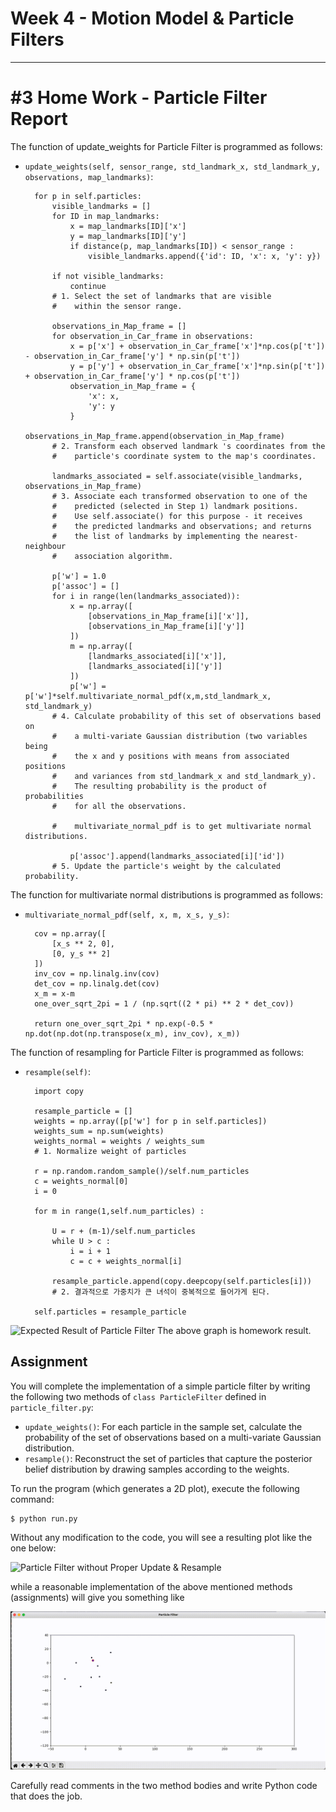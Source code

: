 # Week 4 - Motion Model & Particle Filters

---

[//]: # (Image References)
[empty-update]: ./empty-update.gif
[example]: ./example.gif
[plot]: ./Particle_filter_of_yunho.gif

# #3 Home Work - Particle Filter Report

The function of update_weights for Particle Filter is programmed as follows:

* `update_weights(self, sensor_range, std_landmark_x, std_landmark_y,
                       observations, map_landmarks)`:

        for p in self.particles:
            visible_landmarks = []
            for ID in map_landmarks:
                x = map_landmarks[ID]['x']
                y = map_landmarks[ID]['y']
                if distance(p, map_landmarks[ID]) < sensor_range :
                    visible_landmarks.append({'id': ID, 'x': x, 'y': y})
  
            if not visible_landmarks:
                continue
            # 1. Select the set of landmarks that are visible
            #    within the sensor range.

            observations_in_Map_frame = []
            for observation_in_Car_frame in observations:
                x = p['x'] + observation_in_Car_frame['x']*np.cos(p['t']) - observation_in_Car_frame['y'] * np.sin(p['t'])
                y = p['y'] + observation_in_Car_frame['x']*np.sin(p['t']) + observation_in_Car_frame['y'] * np.cos(p['t'])
                observation_in_Map_frame = {
                    'x': x,
                    'y': y
                }
                observations_in_Map_frame.append(observation_in_Map_frame)
            # 2. Transform each observed landmark 's coordinates from the
            #    particle's coordinate system to the map's coordinates.

            landmarks_associated = self.associate(visible_landmarks, observations_in_Map_frame)
            # 3. Associate each transformed observation to one of the
            #    predicted (selected in Step 1) landmark positions.
            #    Use self.associate() for this purpose - it receives
            #    the predicted landmarks and observations; and returns
            #    the list of landmarks by implementing the nearest-neighbour
            #    association algorithm.

            p['w'] = 1.0
            p['assoc'] = []
            for i in range(len(landmarks_associated)):
                x = np.array([
                    [observations_in_Map_frame[i]['x']],
                    [observations_in_Map_frame[i]['y']]
                ])
                m = np.array([
                    [landmarks_associated[i]['x']],
                    [landmarks_associated[i]['y']]
                ])
                p['w'] = p['w']*self.multivariate_normal_pdf(x,m,std_landmark_x, std_landmark_y)
            # 4. Calculate probability of this set of observations based on
            #    a multi-variate Gaussian distribution (two variables being
            #    the x and y positions with means from associated positions
            #    and variances from std_landmark_x and std_landmark_y).
            #    The resulting probability is the product of probabilities
            #    for all the observations.
  
            #    multivariate_normal_pdf is to get multivariate normal distributions.

                p['assoc'].append(landmarks_associated[i]['id'])
            # 5. Update the particle's weight by the calculated probability.

The function for multivariate normal distributions is programmed as follows:

* `multivariate_normal_pdf(self, x, m, x_s, y_s)`:

        cov = np.array([
            [x_s ** 2, 0],
            [0, y_s ** 2]
        ])
        inv_cov = np.linalg.inv(cov)
        det_cov = np.linalg.det(cov)
        x_m = x-m
        one_over_sqrt_2pi = 1 / (np.sqrt((2 * pi) ** 2 * det_cov))

        return one_over_sqrt_2pi * np.exp(-0.5 * np.dot(np.dot(np.transpose(x_m), inv_cov), x_m))

The function of resampling for Particle Filter is programmed as follows:

* `resample(self)`:

        import copy

        resample_particle = []
        weights = np.array([p['w'] for p in self.particles])
        weights_sum = np.sum(weights)
        weights_normal = weights / weights_sum
        # 1. Normalize weight of particles

        r = np.random.random_sample()/self.num_particles
        c = weights_normal[0]
        i = 0
  
        for m in range(1,self.num_particles) :

            U = r + (m-1)/self.num_particles
            while U > c :
                i = i + 1
                c = c + weights_normal[i]

            resample_particle.append(copy.deepcopy(self.particles[i]))
            # 2. 결과적으로 가중치가 큰 녀석이 중복적으로 들어가게 된다.
  
        self.particles = resample_particle


![Expected Result of Particle Filter][plot]
The above graph is homework result.

## Assignment

You will complete the implementation of a simple particle filter by writing the following two methods of `class ParticleFilter` defined in `particle_filter.py`:

* `update_weights()`: For each particle in the sample set, calculate the probability of the set of observations based on a multi-variate Gaussian distribution.
* `resample()`: Reconstruct the set of particles that capture the posterior belief distribution by drawing samples according to the weights.

To run the program (which generates a 2D plot), execute the following command:

```
$ python run.py
```

Without any modification to the code, you will see a resulting plot like the one below:

![Particle Filter without Proper Update & Resample][empty-update]

while a reasonable implementation of the above mentioned methods (assignments) will give you something like

![Particle Filter Example][example]

Carefully read comments in the two method bodies and write Python code that does the job.
